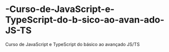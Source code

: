 # -Curso-de-JavaScript-e-TypeScript-do-b-sico-ao-avan-ado-JS-TS
 Curso de JavaScript e TypeScript do básico ao avançado JS/TS
